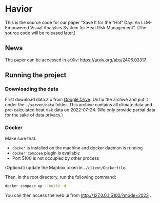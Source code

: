 # Havior
This is the source code for our paper "Save It for the “Hot” Day: An LLM-Empowered Visual Analytics System for Heat Risk Management". (The source code will be released later.)

## News
The paper can be accessed in arXiv: https://arxiv.org/abs/2406.03317.


## Running the project


### Downloading the data

First download data.zip from [Google Drive](https://drive.google.com/file/d/1AFw4MEzdIadtAbKamLH4cTNyovrRQqw5). Unzip the archive and put it under the `./server/data` folder. This archive contains all climate data and pre-calculated heat risk data on 2022-07-24. (We only provide partial data for the sake of data privacy.)
### Docker

Make sure that:
- `docker` is installed on the machine and docker daemon is running
- `docker compose` plugin is available
- Port 5100 is not occupied by other process

(Optional) update the Mapbox token in `./client/Dockerfile`.

Then, in the root directory, run the following command:

```bash
docker compose up --build -d
```

You can then access the web ui from http://127.0.0.1:5100/?mode=2023 .

